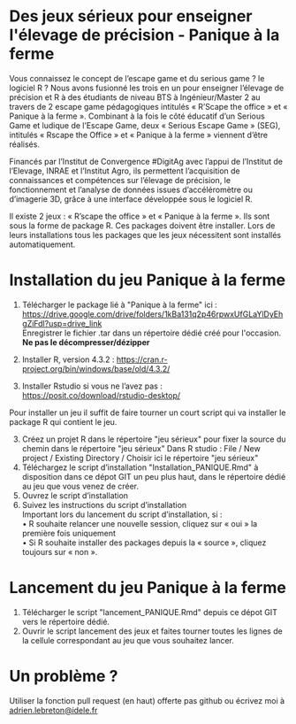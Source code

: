 # Des jeux sérieux pour enseigner l'élevage de précision - Panique à la ferme 

Vous connaissez le concept de l’escape game et du serious game ? le logiciel R ? Nous avons fusionné les trois en un pour enseigner l’élevage de précision et R à des étudiants de niveau BTS à Ingénieur/Master 2 au travers de 2 escape game pédagogiques intitulés « R’Scape the office » et « Panique à la ferme ».
Combinant à la fois le côté éducatif d’un Serious Game et ludique de l’Escape Game, deux « Serious Escape Game » (SEG), intitulés « Rscape the Office » et « Panique à la ferme » viennent d’être réalisés.

Financés par l’Institut de Convergence #DigitAg avec l’appui de l’Institut de l’Elevage, INRAE et l’Institut Agro, ils permettent l’acquisition de connaissances et compétences sur l’élevage de précision, le fonctionnement et l’analyse de données issues d’accéléromètre ou d’imagerie 3D, grâce à une interface développée sous le logiciel R.

Il existe 2 jeux : « R’scape the office » et « Panique à la ferme ». Ils sont sous la forme de package R. Ces packages doivent être installer. Lors de leurs installations tous les packages que les jeux nécessitent sont installés automatiquement.

# Installation du jeu Panique à la ferme  

1. Télécharger le package lié à "Panique à la ferme"  ici : https://drive.google.com/drive/folders/1kBa131q2p46rpwxUfGLaYlDyEhgZiFdl?usp=drive_link  
        Enregistrer le fichier .tar dans un répertoire dédié créé pour l'occasion.    
        **Ne pas le décompresser/dézipper**  


2.	Installer R, version 4.3.2 :  https://cran.r-project.org/bin/windows/base/old/4.3.2/  
3.	Installer Rstudio si vous ne l’avez pas : https://posit.co/download/rstudio-desktop/  
 
Pour installer un jeu il suffit de faire tourner un court script qui va installer le package R qui contient le jeu.   

3. Créez un projet R dans le répertoire "jeu sérieux" pour fixer la source du chemin dans le répertoire "jeu sérieux"
           Dans R studio : File / New project / Existing Directory / Choisir ici le répertoire "jeu sérieux"
5. Téléchargez le script d’installation "Installation_PANIQUE.Rmd" à disposition dans ce dépot GIT un peu plus haut, dans le répertoire dédié au jeu que vous venez de créer.
6. Ouvrez le script d’installation
7. Suivez les instructions du script d’installation  
   Important lors du lancement du script d’installation, si :  
            •	R souhaite relancer une nouvelle session, cliquez sur « oui » la première fois uniquement  
            •	Si R souhaite installer des packages depuis la « source », cliquez toujours sur « non ».  

   
# Lancement du jeu Panique à la ferme

1. Télécharger le script "lancement_PANIQUE.Rmd" depuis ce dépot GIT vers le répertoire dédié.   
2. Ouvrir le script lancement des jeux et faites tourner toutes les lignes de la cellule correspondant au jeu que vous souhaitez lancer.

# Un problème ? 

Utiliser la fonction pull request (en haut) offerte pas github ou écrivez moi à adrien.lebreton@idele.fr  

